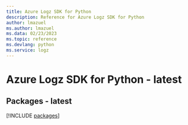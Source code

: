```yaml
---
title: Azure Logz SDK for Python
description: Reference for Azure Logz SDK for Python
author: lmazuel
ms.author: lmazuel
ms.data: 02/23/2023
ms.topic: reference
ms.devlang: python
ms.service: logz
---
```

# Azure Logz SDK for Python - latest
## Packages - latest
[!INCLUDE [packages](logz-index.md)]